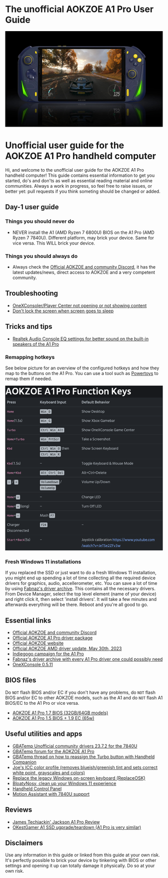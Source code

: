 # The unofficial AOKZOE A1 Pro User Guide
<p align="center">
   <img src="img/a1pro.jpg" width=600/>
</p>


# Unofficial user guide for the AOKZOE A1 Pro handheld computer

Hi, and welcome to the unofficial user guide for the AOKZOE A1 Pro handheld computer! This guide contains essential information to get you started, do's and don'ts as well as essential reading material and online communities. Always a work in progress, so feel free to raise issues, or better yet: pull requests if you think someting should be changed or added.

## Day-1 user guide

### Things you should never do

* NEVER install the A1 (AMD Ryzen 7 6800U) BIOS on the A1 Pro (AMD Ryzen 7 7840U). Different platform, may brick your device. Same for vice versa. This WILL brick your device.

### Things you should always do

* Always check the [Official AOKZOE and community Discord](https://t.co/l34hV0bSfA), it has the latest updates/news, direct access to AOKZOE and a very competent community.

## Troubleshooting

* [OneXConsoler/Player Center not opening or not showing content](fixes/PLAYERCENTREFIXES.md)
* [Don't lock the screen when screen goes to sleep](fixes/NOLOCKONSCREENSLEEP.md)

## Tricks and tips

* [Realtek Audio Console EQ settings for better sound on the built-in speakers of the A1 Pro](howtos/realtek.md) 

### Remapping hotkeys

See below picture for an overview of the configured hotkeys and how they map to the buttons on the A1 Pro. You can use a tool such as [Powertoys](https://learn.microsoft.com/en-us/windows/powertoys/keyboard-manager) to remap them if needed.

<p align="center">
   <img src="img/image.png" width=600/>
</p>

### Fresh Windows 11 installations

If you replaced the SSD or just want to do a fresh Windows 11 installation, you might end up spending a lot of time collecting all the required device drivers for graphics, audio, accellerometer, etc. You can save a lot of time by using [Fabnaz's driver archive](https://mega.nz/file/TVxAwLzA#QutamkUqTFG8rOHeGcQwPidjfqIGTdCb1EWCjFbLbSc). This contains all the necessary drivers. From Device Manager, select the top level element (name of your device) and right click it, then select 'install drivers'. It will take a few minutes and afterwards everything will be there. Reboot and you're all good to go.

## Essential links

* [Official AOKZOE and community Discord](https://t.co/l34hV0bSfA)
* [Official AOKZOE A1 Pro driver package](https://1drv.ms/u/s!AilYUA_Au4xWz1W3_hSXO0i2xZHs?e=2ZD15s)
* [Official AOKZOE website](https://aokzoestore.com/)
* [Official AOKZOE AMD driver update, May 30th, 2023](https://onedrive.live.com/?authkey=%21ADMdeOnXnqsTrv8&cid=568CBBC00F505829&id=568CBBC00F505829%2110216&parId=root&o=OneUp)
* [Indiegogo campaign for the A1 Pro](https://www.indiegogo.com/projects/aokzoe-a1pro-world-s-1st-7840u-gaming-handheld#/)
* [Fabnaz's driver archive with every A1 Pro driver one could possibly need](https://mega.nz/file/TVxAwLzA#QutamkUqTFG8rOHeGcQwPidjfqIGTdCb1EWCjFbLbSc)
* [OneXConsole 0.5.11](https://aokzoe.oss-cn-hangzhou.aliyuncs.com/a1_drivers/OneXConsole_0.5.11.exe)

## BIOS files

Do `NOT` flash BIOS and/or EC if you don't have any problems, do `NOT` flash BIOS and/or EC to other AOKZOE models, such as the A1 and do `NOT` flash A1 BIOS/EC to the A1 Pro or vice versa.

* [AOKZOE A1 Pro 1.7 BIOS (32GB/64GB models)](files/AOK-A1-Pro-1.7-1.09-65W.zip)
* [AOKZOE A1 Pro 1.5 BIOS + 1.9 EC (65w)](files/wetransfer_bios-and-ec_2023-07-12_0854.zip)

## Useful utilities and apps

* [GBATemp Unofficial community drivers 23.7.2 for the 7840U]([https://gbatemp.net/forums/aokzoe-a1-pro.657/](https://gbatemp.net/threads/amernime-zone-23-7-2-drivers-icafe-edition-for-amd-ryzen-7-7840u-updated-08-20-2023.635182/))
* [GBATemp forum for the AOKZOE A1 Pro](https://gbatemp.net/forums/aokzoe-a1-pro.657/)
* [GBATemp thread on how to reassign the Turbo button with Handheld Companion](https://gbatemp.net/threads/mod-assigning-the-turbo-button-in-hc-handheld-companion.636090/)
* [Joe's ICC color profile (removes blueish/greenish tint and sets correct white point, grayscales and colors)](files/AOKZOE_A1P_ICC.zip)
* [Replace the legacy Windows on-screen keyboard (ReplaceOSK)](https://github.com/Lulech23/ReplaceOSK)
* [BloatyNosy, clean up your Windows 11 experience](https://github.com/builtbybel/BloatyNosy)
* [Handheld Control Panel](https://github.com/project-sbc/Handheld-Control-Panel/releases/tag/1.0.0.0)
* [Motion Assistant with 7840U support](https://www.mediafire.com/file/t1i783hyspu4wwz/MotionAssistant_1162.zip/file)

## Reviews

* [James Techjackin' Jackson A1 Pro Review](https://www.youtube.com/watch?v=FQyrs-rVxp0)
* [OKestGamer A1 SSD ugprade/teardown (A1 Pro is very similar)](https://www.youtube.com/watch?v=ytlg3KE05ug)

## Disclaimers

Use any information in this guide or linked from this guide at your own risk. It's perfectly possible to brick your device by tinkering with BIOS or other settings and opening it up can totally damage it physically. Do so at your own risk.
